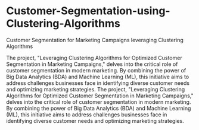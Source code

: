 # Customer-Segmentation-using-Clustering-Algorithms
Customer Segmentation for Marketing Campaigns leveraging Clustering Algorithms

The project, "Leveraging Clustering Algorithms for Optimized Customer Segmentation in Marketing Campaigns," delves into the critical role of customer segmentation in modern marketing. By combining the power of Big Data Analytics (BDA) and Machine Learning (ML), this initiative aims to address challenges businesses face in identifying diverse customer needs and optimizing marketing strategies. The project, "Leveraging Clustering Algorithms for Optimized Customer Segmentation in Marketing Campaigns," delves into the critical role of customer segmentation in modern marketing. By combining the power of Big Data Analytics (BDA) and Machine Learning (ML), this initiative aims to address challenges businesses face in identifying diverse customer needs and optimizing marketing strategies.
